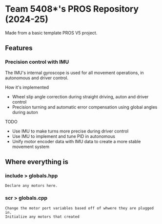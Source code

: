 # Team 5408*'s PROS Repository (2024-25)
Made from a basic template PROS V5 project.

## Features

### Precision control with IMU
The IMU's internal gyroscope is used for all movement operations, in autonomous and driver control.

How it's implemented
- Wheel slip angle correction during straight driving, auton and driver control
- Precision turning and automatic error compensation using global angles during auton


TODO
- Use IMU to make turns more precise during driver control
- Use IMU to implement and tune PID in autonomous
- Unify motor encoder data with IMU data to create a more stable movement system



## Where everything is

### include > globals.hpp
    Declare any motors here.

### scr > globals.cpp
    Change the motor port variables based off of whwere they are plugged in.
    Initialize any motors that created